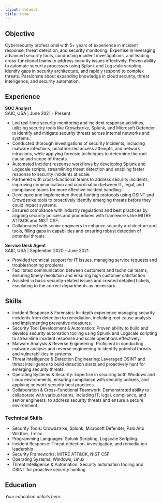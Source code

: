 ```yaml
---
layout: default
title: Home
---
```


## Objective

Cybersecurity professional with 5+ years of experience in incident response, threat detection, and security monitoring. Expertise in leveraging advanced security tools, conducting incident investigations, and leading cross-functional teams to address security issues effectively. Proven ability to automate security processes using Splunk and Logscale scripting, identify gaps in security architecture, and rapidly respond to complex threats. Passionate about expanding knowledge in cloud security, threat intelligence, and security automation.

## Experience

**SOC Analyst**  
SAIC, USA | June 2021 - Present

- Led real-time security monitoring and incident response activities, utilizing security tools like Crowdstrike, Splunk, and Microsoft Defender to identify and mitigate security threats across internal networks and systems.
- Conducted thorough investigations of security incidents, including malware infections, unauthorized access attempts, and network intrusions, while applying forensic techniques to determine the root cause and scope of threats.
- Automated incident response workflows by developing Splunk and Logscale scripts, streamlining threat detection and enabling faster response to security incidents at scale.
- Partnered with cross-functional teams to address security incidents, improving communication and coordination between IT, legal, and compliance teams for more effective incident handling.
- Developed and implemented threat-hunting protocols using OSINT and Crowdstrike tools to proactively identify emerging threats before they could impact systems.
- Ensured compliance with industry regulations and best practices by aligning security policies and procedures with frameworks like MITRE ATT&CK and NIST CSF.
- Collaborated with senior engineers to enhance security architecture and tools, filling gaps in capabilities and ensuring robust detection of potential threats.

**Service Desk Agent**  
SAIC, USA | September 2020 - June 2021

- Provided technical support for IT issues, managing service requests and troubleshooting problems.
- Facilitated communication between customers and technical teams, ensuring timely resolution and ensuring high customer satisfaction.
- Assisted in basic security-related issues and created detailed tickets, escalating to the correct departments as necessary.

## Skills

- Incident Response & Forensics: In-depth experience managing security incidents from detection to remediation, including root cause analysis and implementing preventive measures.
- Security Tool Development & Automation: Proven ability to build and develop security automation tooling using Splunk and Logscale scripting to streamline incident response and scale operations effectively.
- Malware Analysis & Reverse Engineering: Proficient in conducting malware analysis and reverse engineering to identify potential threats and vulnerabilities in systems.
- Threat Intelligence & Detection Engineering: Leveraged OSINT and threat intelligence to build detection alerts and proactively hunt for emerging security threats.
- Operating Systems & Security: Expertise in securing both Windows and Linux environments, ensuring compliance with security policies, and applying network security best practices.
- Collaboration & Cross-Functional Teamwork: Demonstrated ability to collaborate with various teams, including IT, legal, compliance, and senior engineers, to address security threats and ensure a secure environment.

### Technical Skills

- Security Tools: Crowdstrike, Splunk, Microsoft Defender, Palo Alto Wildfire, Trellix
- Programming Languages: Splunk Scripting, Logscale Scripting
- Incident Response: Threat detection, investigation, and remediation leadership
- Security Frameworks: MITRE ATT&CK, NIST CSF
- Operating Systems: Windows, Linux
- Threat Intelligence & Automation: Security automation tooling and OSINT for proactive security hunting

## Education

*Your education details here.*
